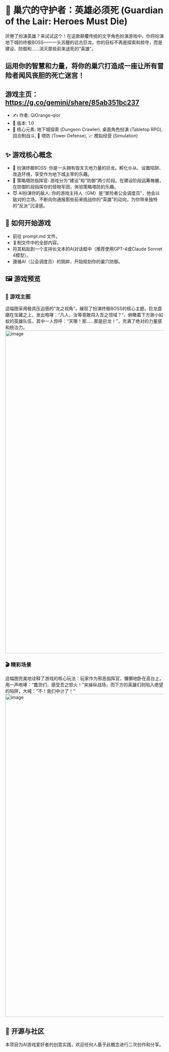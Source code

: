 # 🐲 巢穴的守护者：英雄必须死 (Guardian of the Lair: Heroes Must Die)
厌倦了扮演英雄？来试试这个！在这款颠覆传统的文字角色扮演游戏中，你将扮演地下城的终极BOSS——一头苏醒的远古巨龙。你的目标不再是探索和掠夺，而是建设、防御和……消灭那些前来送死的“英雄”。

## 运用你的智慧和力量，将你的巢穴打造成一座让所有冒险者闻风丧胆的死亡迷宫！
## 游戏主页：https://g.co/gemini/share/85ab351bc237

* ✍️ 作者: QiOrange-qior
* 🔢 版本: 1.0
* 🎲 核心元素: 地下城探索 (Dungeon Crawler), 桌面角色扮演 (Tabletop RPG), 回合制战斗, 🏰 塔防 (Tower Defense), 📈 模拟经营 (Simulation)

## ✨ 游戏核心概念
* 👑 扮演终极BOSS: 你是一头拥有毁天灭地力量的巨龙。孵化仆从、设置陷阱、改造环境，享受作为地下城主宰的乐趣。
* 🧠 策略塔防指挥官: 游戏分为“建设”和“防御”两个阶段。在建设阶段运筹帷幄，在防御阶段指挥你的怪物军团，体验策略塔防的乐趣。
* 😈 AI扮演你的敌人: 你的游戏主持人（GM）是“冒险者公会调度员”，他会以敌对的立场，不断向你通报那些前来挑战你的“英雄”的动向，为你带来独特的“反派”沉浸感。

## 🚀 如何开始游戏
* 前往 prompt.md 文件。
* 复制文件中的全部内容。
* 将其粘贴到一个支持长文本的AI对话框中（推荐使用GPT-4或Claude Sonnet 4模型）。
* 遵循AI（公会调度员）的挑衅，开始规划你的巢穴防御。

## 🖼️ 游戏预览
### 🌟 游戏主图
这幅图采用极具压迫感的“龙之视角”，展现了扮演终极BOSS的核心主题。巨龙盘踞在宝藏之上，发出咆哮：“凡人，汝等竟敢闯入吾之领域？”，俯瞰着下方渺小如蚁的英雄队伍，其中一人惊呼：“天哪！那……那是巨龙！”，充满了绝对的力量感和统治力。
<img width="1536" height="1024" alt="image" src="https://github.com/user-attachments/assets/79edbcd4-f748-4f02-a790-ad5f94135e27" />

### 🎬 精彩场景
这幅图完美地诠释了游戏的核心玩法：玩家作为邪恶指挥官，慵懒地卧在高台上，用一声咆哮：“蠢货们，感受吾之怒火！”来操纵战场，而下方的英雄们则陷入绝望的陷阱，大喊：“不！我们中计了！”
<img width="1536" height="1024" alt="image" src="https://github.com/user-attachments/assets/8face5dd-1ef5-490b-8f0a-792716657f63" />

## 🤝 开源与社区
本项目为AI游戏爱好者的创意实践，欢迎任何人基于此概念进行二次创作和分享。
